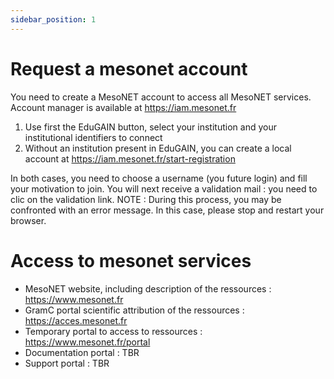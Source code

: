 ```yaml
---
sidebar_position: 1
---
```


# Request a mesonet account

You need to create a MesoNET account to access all MesoNET services.
Account manager is available at https://iam.mesonet.fr

1. Use first the EduGAIN button, select your institution and your institutional identifiers to connect
2. Without an institution present in EduGAIN, you can create a local account at https://iam.mesonet.fr/start-registration

In both cases, you need to choose a username (you future login) and fill your motivation to join.
You will next receive a validation mail : you need to clic on the validation link.
NOTE : During this process, you may be confronted with an error message. In this case, please stop and restart your browser.

# Access to mesonet services

- MesoNET website, including description of the ressources : https://www.mesonet.fr
- GramC portal scientific attribution of the ressources : https://acces.mesonet.fr
- Temporary portal to access to ressources : https://www.mesonet.fr/portal
- Documentation portal : TBR
- Support portal : TBR
